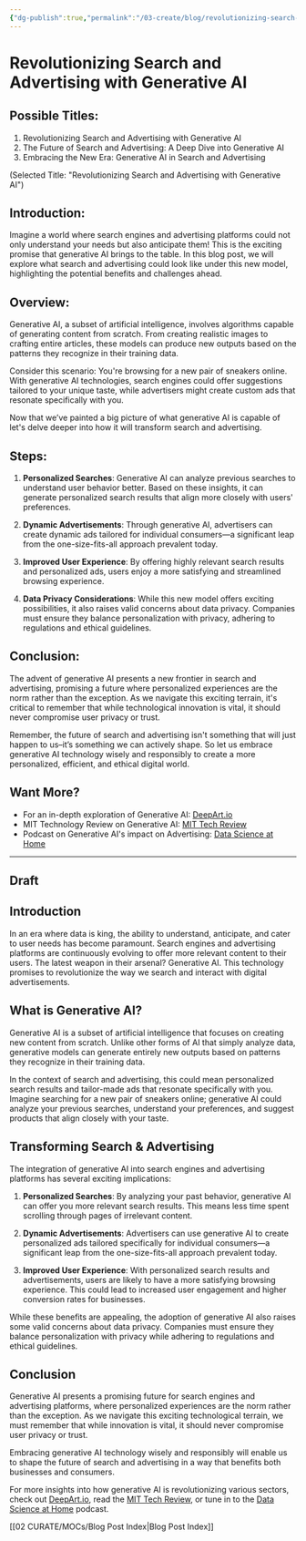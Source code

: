 ```yaml
---
{"dg-publish":true,"permalink":"/03-create/blog/revolutionizing-search-and-advertising-with-generative-ai/","tags":["advertising","generative-ai","search"]}
---
```



# Revolutionizing Search and Advertising with Generative AI

## Possible Titles:
1. Revolutionizing Search and Advertising with Generative AI
2. The Future of Search and Advertising: A Deep Dive into Generative AI
3. Embracing the New Era: Generative AI in Search and Advertising 

(Selected Title: "Revolutionizing Search and Advertising with Generative AI")

## Introduction:
Imagine a world where search engines and advertising platforms could not only understand your needs but also anticipate them! This is the exciting promise that generative AI brings to the table. In this blog post, we will explore what search and advertising could look like under this new model, highlighting the potential benefits and challenges ahead.

## Overview:
Generative AI, a subset of artificial intelligence, involves algorithms capable of generating content from scratch. From creating realistic images to crafting entire articles, these models can produce new outputs based on the patterns they recognize in their training data.

Consider this scenario: You're browsing for a new pair of sneakers online. With generative AI technologies, search engines could offer suggestions tailored to your unique taste, while advertisers might create custom ads that resonate specifically with you.

Now that we’ve painted a big picture of what generative AI is capable of let's delve deeper into how it will transform search and advertising.

## Steps:

1. **Personalized Searches**: Generative AI can analyze previous searches to understand user behavior better. Based on these insights, it can generate personalized search results that align more closely with users' preferences.

2. **Dynamic Advertisements**: Through generative AI, advertisers can create dynamic ads tailored for individual consumers—a significant leap from the one-size-fits-all approach prevalent today.

3. **Improved User Experience**: By offering highly relevant search results and personalized ads, users enjoy a more satisfying and streamlined browsing experience.

4. **Data Privacy Considerations**: While this new model offers exciting possibilities, it also raises valid concerns about data privacy. Companies must ensure they balance personalization with privacy, adhering to regulations and ethical guidelines.

## Conclusion:
The advent of generative AI presents a new frontier in search and advertising, promising a future where personalized experiences are the norm rather than the exception. As we navigate this exciting terrain, it's critical to remember that while technological innovation is vital, it should never compromise user privacy or trust.

Remember, the future of search and advertising isn't something that will just happen to us–it’s something we can actively shape. So let us embrace generative AI technology wisely and responsibly to create a more personalized, efficient, and ethical digital world.

## Want More?

- For an in-depth exploration of Generative AI: [DeepArt.io](https://deepart.io/)
- MIT Technology Review on Generative AI: [MIT Tech Review](https://www.technologyreview.com/2018-11-01/139609/generative-artificial-intelligence-defines-a-new-market/)
- Podcast on Generative AI's impact on Advertising: [Data Science at Home](https://datascienceathome.com/)



---

## Draft

## Introduction

In an era where data is king, the ability to understand, anticipate, and cater to user needs has become paramount. Search engines and advertising platforms are continuously evolving to offer more relevant content to their users. The latest weapon in their arsenal? Generative AI. This technology promises to revolutionize the way we search and interact with digital advertisements.

## What is Generative AI?

Generative AI is a subset of artificial intelligence that focuses on creating new content from scratch. Unlike other forms of AI that simply analyze data, generative models can generate entirely new outputs based on patterns they recognize in their training data.

In the context of search and advertising, this could mean personalized search results and tailor-made ads that resonate specifically with you. Imagine searching for a new pair of sneakers online; generative AI could analyze your previous searches, understand your preferences, and suggest products that align closely with your taste.

## Transforming Search & Advertising

The integration of generative AI into search engines and advertising platforms has several exciting implications:

1. **Personalized Searches**: By analyzing your past behavior, generative AI can offer you more relevant search results. This means less time spent scrolling through pages of irrelevant content.

2. **Dynamic Advertisements**: Advertisers can use generative AI to create personalized ads tailored specifically for individual consumers—a significant leap from the one-size-fits-all approach prevalent today.

3. **Improved User Experience**: With personalized search results and advertisements, users are likely to have a more satisfying browsing experience. This could lead to increased user engagement and higher conversion rates for businesses.

While these benefits are appealing, the adoption of generative AI also raises some valid concerns about data privacy. Companies must ensure they balance personalization with privacy while adhering to regulations and ethical guidelines.

## Conclusion

Generative AI presents a promising future for search engines and advertising platforms, where personalized experiences are the norm rather than the exception. As we navigate this exciting technological terrain, we must remember that while innovation is vital, it should never compromise user privacy or trust.

Embracing generative AI technology wisely and responsibly will enable us to shape the future of search and advertising in a way that benefits both businesses and consumers. 

For more insights into how generative AI is revolutionizing various sectors, check out [DeepArt.io](https://deepart.io/), read the [MIT Tech Review](https://www.technologyreview.com/2018-11-01/139609/generative-artificial-intelligence-defines-a-new-market/), or tune in to the [Data Science at Home](https://datascienceathome.com/) podcast.

[[02 CURATE/MOCs/Blog Post Index\|Blog Post Index]]